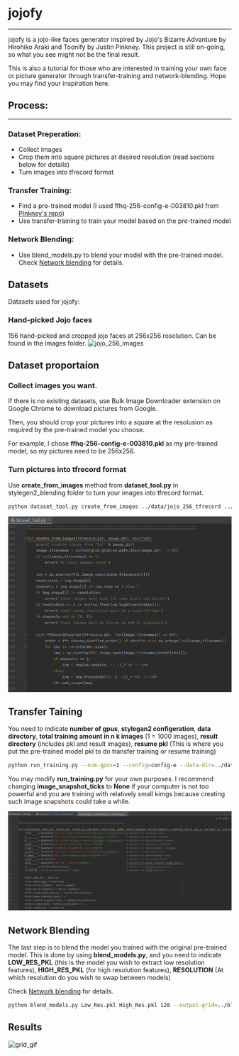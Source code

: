 # jojofy
***
jojofy is a jojo-like faces generator inspired by Jojo's Bizarre Advanture by Hirohiko Araki and Toonify by Justin Pinkney. This project is still on-going, so what you see might not be the final result.

This is also a tutorial for those who are interested in training your own face or picture generator through transfer-training and network-blending. Hope you may find your inspiration here.

## Process:
***
### Dataset Preperation:
- Collect images
- Crop them into square pictures at desired resolution (read sections below for details)
- Turn images into tfrecord format

### Transfer Training:
- Find a pre-trained model (I used ffhq-256-config-e-003810.pkl from [Pinkney's repo](https://github.com/justinpinkney/awesome-pretrained-stylegan2))
- Use transfer-training to train your model based on the pre-trained model

### Network Blending:
- Use blend_models.py to blend your model with the pre-trained model. Check [Network blending](https://github.com/justinpinkney/toonify/blob/master/StyleGAN-blending-example.ipynb) for details.

## Datasets

Datasets used for jojofy:

### Hand-picked Jojo faces
156 hand-picked and cropped jojo faces at 256x256 rosolution. Can be found in the images folder.
![jojo_256_images](images/reals.png)

## Dataset proportaion
### Collect images you want.
If there is no existing datasets, use Bulk Image Downloader extension on Google Chrome to download pictures from Google.

Then, you should crop your pictures into a square at the resolusion as required by the pre-trained model you choose. 

For example, I chose **ffhq-256-config-e-003810.pkl** as my pre-trained model, so my pictures need to be 256x256.

### Turn pictures into tfrecord format
Use **create_from_images** method from **dataset_tool.py** in stylegen2_blending folder to turn your images into tfrecord format.

```bash
python dataset_tool.py create_from_images ../data/jojo_256_tfrecord ../data/jojo_256
```

![to_tfrecord](images/img_to_tfrecord.png)

## Transfer Taining

You need to indicate **number of gpus**, **stylegan2 configeration**, **data directory**, **total training amount in n k images** (1 = 1000 images), **result directory** (includes pkl and result images), **resume pkl** (This is where you put the pre-trained model pkl to do transfer training or resume training)

```bash
python run_training.py --num-gpus=1 --config=config-e --data-dir=../data/ --dataset=jojo_256_tfrecord --total-kimg=1 --result-dir=../transfer_training_pkls/ --resume-pkl=../ffhq-256-config-e-003810.pkl
```
You may modify **run_training.py** for your own purposes.
I recommend changing **image_snapshot_ticks** to **None** if your computer is not too powerful and you are training with relatively small kimgs because creating such image snapshots could take a while.

![transfer_training](images/transfer_training.png)

## Network Blending

The last step is to blend the model you trained with the original pre-trained model.
This is done by using **blend_models.py**, and you need to indicate **LOW_RES_PKL** (this is the model you wish to extract low resolution features), **HIGH_RES_PKL** (for high resolution features), **RESOLUTION** (At which resolution do you wish to swap between models)

Check [Network blending](https://github.com/justinpinkney/toonify/blob/master/StyleGAN-blending-example.ipynb) for details.

```bash
python blend_models.py Low_Res.pkl High_Res.pkl 128 --output-grid=../blended_pkls/"blended_128.jpg" --output-pkl=../blended_pkls/"blended_128.pkl"
```

## Results

![grid_gif](images/grid.gif)


